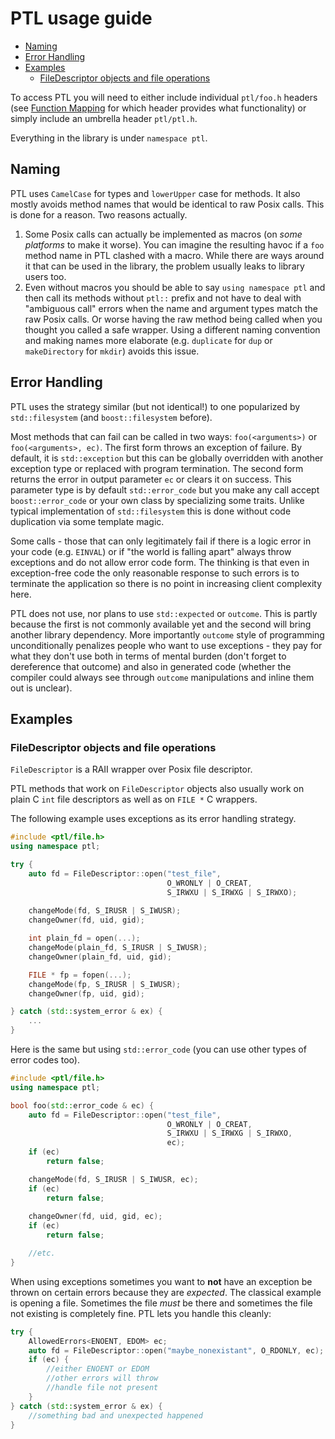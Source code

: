 # PTL usage guide

<!-- TOC depthfrom:2 -->

- [Naming](#naming)
- [Error Handling](#error-handling)
- [Examples](#examples)
    - [FileDescriptor objects and file operations](#filedescriptor-objects-and-file-operations)

<!-- /TOC -->

To access PTL you will need to either include individual `ptl/foo.h` headers (see [Function Mapping](doc/function-mapping.md) for which header provides what functionality) or simply include an umbrella header `ptl/ptl.h`.

Everything in the library is under `namespace ptl`. 

## Naming

PTL uses `CamelCase` for types and `lowerUpper` case for methods. It also mostly avoids method names that would be identical to raw Posix calls. This is done for a reason. Two reasons actually.
1. Some Posix calls can actually be implemented as macros (on _some platforms_ to make it worse). You can imagine the resulting havoc if a `foo` method name in PTL clashed with a macro. While there are ways around it that can be used in the library, the problem usually leaks to library users too.
2. Even without macros you should be able to say `using namespace ptl` and then call its methods without `ptl::` prefix and not have to deal with "ambiguous call" errors when the name and argument types match the raw Posix calls. Or worse having the raw method being called when you thought you called a safe wrapper. Using a different naming convention and making names more elaborate (e.g. `duplicate` for `dup` or `makeDirectory` for `mkdir`) avoids this issue. 


## Error Handling

PTL uses the strategy similar (but not identical!) to one popularized by `std::filesystem` (and `boost::filesystem` before).

Most methods that can fail can be called in two ways: `foo(<arguments>)` or `foo(<arguments>, ec)`. The first form throws an exception of failure. By default, it is `std::exception` but this can be globally overridden with another exception type or replaced with program termination. The second form returns the error in output parameter `ec` or clears it on success. This parameter type is by default `std::error_code` but you make any call accept `boost::error_code` or your own class by specializing some traits. Unlike typical implementation of `std::filesystem` this is done without code duplication via some template magic. 

Some calls - those that can only legitimately fail if there is a logic error in your code (e.g. `EINVAL`) or if "the world is falling apart" always throw exceptions and do not allow error code form. The thinking is that even in exception-free code the only reasonable response to such errors is to terminate the application so there is no point in increasing client complexity here.

PTL does not use, nor plans to use `std::expected` or `outcome`. This is partly because the first is not commonly available yet and the second will bring another library dependency. More importantly `outcome` style of programming unconditionally penalizes people who want to use exceptions - they pay for what they don't use both in terms of mental burden (don't forget to dereference that outcome) and also in generated code (whether the compiler could always see through `outcome` manipulations and inline them out is unclear).

## Examples

### FileDescriptor objects and file operations

`FileDescriptor` is a RAII wrapper over Posix file descriptor. 

PTL methods that work on `FileDescriptor` objects also usually work on plain C `int` file descriptors as well as on 
`FILE *` C wrappers.

The following example uses exceptions as its error handling strategy.

```cpp
#include <ptl/file.h>
using namespace ptl;

try {
    auto fd = FileDescriptor::open("test_file", 
                                   O_WRONLY | O_CREAT, 
                                   S_IRWXU | S_IRWXG | S_IRWXO);
    
    changeMode(fd, S_IRUSR | S_IWUSR);
    changeOwner(fd, uid, gid); 

    int plain_fd = open(...);
    changeMode(plain_fd, S_IRUSR | S_IWUSR);
    changeOwner(plain_fd, uid, gid); 

    FILE * fp = fopen(...);
    changeMode(fp, S_IRUSR | S_IWUSR);
    changeOwner(fp, uid, gid); 

} catch (std::system_error & ex) {
    ...
}

```

Here is the same but using `std::error_code` (you can use other types of error codes too).

```cpp
#include <ptl/file.h>
using namespace ptl;

bool foo(std::error_code & ec) {
    auto fd = FileDescriptor::open("test_file", 
                                   O_WRONLY | O_CREAT, 
                                   S_IRWXU | S_IRWXG | S_IRWXO,
                                   ec);
    if (ec)
        return false;

    changeMode(fd, S_IRUSR | S_IWUSR, ec);
    if (ec)
        return false;
    
    changeOwner(fd, uid, gid, ec); 
    if (ec)
        return false;

    //etc.
}
```

When using exceptions sometimes you want to **not** have an exception be thrown on certain errors because they are _expected_. The classical example is opening a file. Sometimes the file _must_ be there and sometimes the file not existing is completely fine. PTL lets you handle this cleanly:

```cpp
try {
    AllowedErrors<ENOENT, EDOM> ec;
    auto fd = FileDescriptor::open("maybe_nonexistant", O_RDONLY, ec);
    if (ec) {
        //either ENOENT or EDOM
        //other errors will throw
        //handle file not present
    }
} catch (std::system_error & ex) {
    //something bad and unexpected happened
}
```

